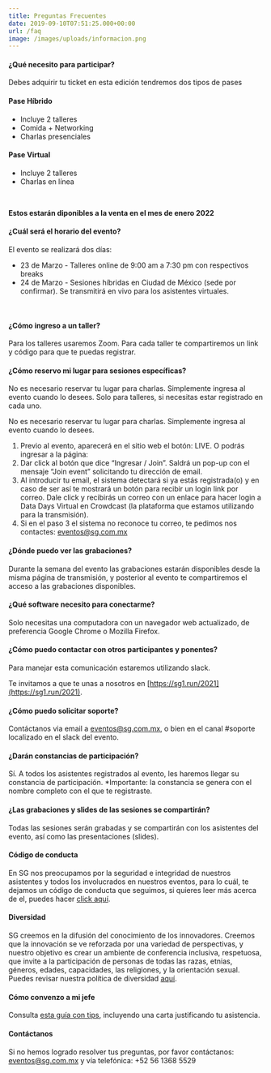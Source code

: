 ```yaml
---
title: Preguntas Frecuentes
date: 2019-09-10T07:51:25.000+00:00
url: /faq
image: /images/uploads/informacion.png
---
```

#### ¿Qué necesito para participar?

Debes adquirir tu ticket en esta edición tendremos dos tipos de pases


#### Pase Híbrido 

 - Incluye 2 talleres 
 - Comida + Networking
 - Charlas presenciales

#### Pase Virtual

 - Incluye 2 talleres
 - Charlas en línea

 <br>

**Estos estarán diponibles a la venta en el mes de enero 2022**

#### ¿Cuál será el horario del evento?

El evento se realizará dos días:

* 23 de Marzo - Talleres online de 9:00 am a 7:30 pm con respectivos breaks 
* 24 de Marzo -  Sesiones híbridas en Ciudad de México (sede por confirmar). Se transmitirá en vivo para los asistentes virtuales.

<br>

#### ¿Cómo ingreso a un taller?

Para los talleres usaremos Zoom. Para cada taller te compartiremos un link y código para que te puedas registrar.

#### ¿Cómo reservo mi lugar para sesiones específicas?

No es necesario reservar tu lugar para charlas. Simplemente ingresa al evento cuando lo desees. Solo para talleres, si necesitas estar registrado en cada uno.


No es necesario reservar tu lugar para charlas. Simplemente ingresa al evento cuando lo desees.
1. Previo al evento, aparecerá en el sitio web el botón: LIVE. O podrás ingresar a la página:
2. Dar click al botón que dice “Ingresar / Join”. Saldrá un pop-up con el mensaje “Join event” solicitando tu dirección de email.
3. Al introducir tu email, el sistema detectará si ya estás registrada(o) y en caso de ser así te mostrará un botón para recibir un login link por correo. Dale click y recibirás un correo con un enlace para hacer login a Data Days Virtual en Crowdcast (la plataforma que estamos utilizando para la transmisión).
4. Si en el paso 3 el sistema no reconoce tu correo, te pedimos nos contactes: eventos@sg.com.mx

#### ¿Dónde puedo ver las grabaciones?

Durante la semana del evento las grabaciones estarán disponibles desde la misma página de transmisión, y posterior al evento te compartiremos el acceso a las grabaciones disponibles.

#### ¿Qué software necesito para conectarme?

Solo necesitas una computadora con un navegador web actualizado, de preferencia Google Chrome o Mozilla Firefox.

#### ¿Cómo puedo contactar con otros participantes y ponentes?



Para manejar esta comunicación estaremos utilizando slack.

Te invitamos a que te unas a nosotros en [https://sg1.run/2021](https://sg1.run/2021).

#### ¿Cómo puedo solicitar soporte?

Contáctanos via email a eventos@sg.com.mx, o bien en el canal #soporte localizado en el slack del evento.

#### ¿Darán constancias de participación?

Sí. A todos los asistentes registrados al evento, les haremos llegar su constancia de participación. *Importante: la constancia se genera con el nombre completo con el que te registraste.

#### ¿Las grabaciones y slides de las sesiones se compartirán?

Todas las sesiones serán grabadas y se compartirán con los asistentes del evento, así como las presentaciones (slides).

#### Código de conducta

En SG nos preocupamos por la seguridad e integridad de nuestros asistentes y todos los involucrados en nuestros eventos, para lo cuál, te dejamos un código de conducta que seguimos, si quieres leer más acerca de el, puedes hacer [click aquí](https://sg.com.mx/datadays/coc).

#### Diversidad

SG creemos en la difusión del conocimiento de los innovadores. Creemos que la innovación se ve reforzada por una variedad de perspectivas, y nuestro objetivo es crear un ambiente de conferencia inclusiva, respetuosa, que invite a la participación de personas de todas las razas, etnias, géneros, edades, capacidades, las religiones, y la orientación sexual. Puedes revisar nuestra política de diversidad [aquí](https://sg.com.mx/datadays/diversidad).

#### Cómo convenzo a mi jefe

Consulta [esta guía con tips](/datadays/tips), incluyendo una carta justificando tu asistencia.

#### Contáctanos

Si no hemos logrado resolver tus preguntas, por favor contáctanos:  eventos@sg.com.mx y vía telefónica: +52 56 1368 5529